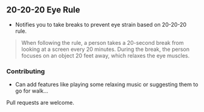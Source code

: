 ## 20-20-20 Eye Rule
* Notifies you to take breaks to prevent eye strain  based on 20-20-20 rule.
>When following the rule, a person takes a 20-second break from looking at a screen every 20 minutes. During the break, the person focuses on an object 20 feet away, which relaxes the eye muscles.
### Contributing
* Can add features like playing some relaxing music or suggesting them to go for walk...

Pull requests are welcome.
